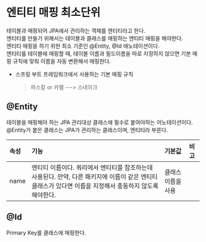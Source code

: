 # 엔티티 매핑 최소단위
테이블과 매핑되어 JPA에서 관리하는 객체를 엔티티라고 한다.  
엔티티를 만들기 위해서는 테이블과 클래스를 매핑하는 엔티티 매핑을 해야한다.  
엔티티 매핑을 하기 위한 최소 기준인 @Entity, @Id 애노테이션이다.  
엔티티를 테이블에 매핑할 때, 테이블 이름과 필드이름을 따로 지정하지 않으면
기본 매핑 규칙에 맞춰 이름을 자동 변환해서 매핑한다.

- 스프링 부트 프레임워크에서 사용하는 기본 매핑 규칙 
  > 파스칼 or 카멜  --->  스네이크

## @Entity
테이블을 매핑해야 하는 JPA 관리대상 클래스에 필수로 붙여야하는 어노테이션이다.
@Entity가 붙은 클래스는 JPA가 관리하는 클래스이며, 엔티티라 부른다.

| 속성    | 기능                                                                                                             | 기본값       |비고|
|:------|:---------------------------------------------------------------------------------------------------------------|:----------|:---|
| name  | 엔티티 이름이다. 쿼리에서 엔티티를 참조하는데 사용된다. 만약, 다른 패키지에 이름이 같은 엔티티 클래스가 있다면 이름을 지정해서 충동하지 않도록 해야한다.  | 클래스 이름을 사용||

## @Id
Primary Key를 클래스에 매핑한다.